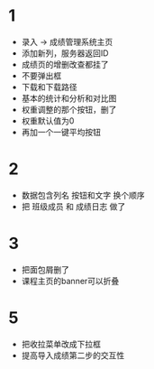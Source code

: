 # 1
+ 录入 -> 成绩管理系统主页
+ 添加新列，服务器返回ID
+ 成绩页的增删改查都挂了
+ 不要弹出框
+ 下载和下载路径
+ 基本的统计和分析和对比图
+ 权重调整的那个按钮，删了
+ 权重默认值为0
+ 再加一个一键平均按钮
# 2
+ 数据包含列名 按钮和文字 换个顺序
+ 把 班级成员 和 成绩日志 做了
# 3
+ 把面包屑删了
+ 课程主页的banner可以折叠
# 5
+ 把收拉菜单改成下拉框
+ 提高导入成绩第二步的交互性